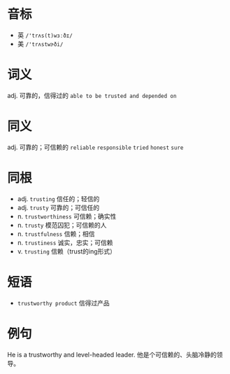# 音标

- 英 `/'trʌs(t)wɜːðɪ/`
- 美 `/'trʌstwɝði/`

# 词义

adj. 可靠的，信得过的
`able to be trusted and depended on`

# 同义

adj. 可靠的；可信赖的
`reliable` `responsible` `tried` `honest` `sure`

# 同根

- adj. `trusting` 信任的；轻信的
- adj. `trusty` 可靠的；可信任的
- n. `trustworthiness` 可信赖；确实性
- n. `trusty` 模范囚犯；可信赖的人
- n. `trustfulness` 信赖；相信
- n. `trustiness` 诚实，忠实；可信赖
- v. `trusting` 信赖（trust的ing形式）

# 短语

- `trustworthy product` 信得过产品

# 例句

He is a trustworthy and level-headed leader.
他是个可信赖的、头脑冷静的领导。


